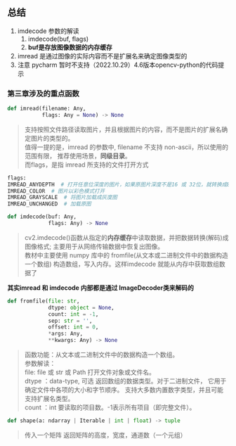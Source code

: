 ## 总结

1. imdecode 参数的解读
    1. imdecode(buf, flags)
    2. **buf是存放图像数据的内存缓存**
2. imread 是通过图像的实际内容而不是扩展名来确定图像类型的
3. 注意 pycharm 暂时不支持（2022.10.29）4.6版本opencv-python的代码提示

### 第三章涉及的重点函数

```python
def imread(filename: Any,
           flags: Any = None) -> None
```

> 支持按照文件路径读取图片，并且根据图片的内容，而不是图片的扩展名确定图片的类型的。<br>
> 值得一提的是，imread 的参数中, filename 不支持 non-ascii，所以使用的范围有限，
> 推荐使用场景，**同级目录**。<br>
> 而flags，是指 imread 所支持的文件打开方式

```python
flags:
IMREAD_ANYDEPTH  # 打开任意位深度的图片，如果原图片深度不是16 或 32位，就转换成8 位进行返回
IMREAD_COLOR  # 图片以彩色模式打开
IMREAD_GRAYSCALE  # 将图片加载成灰度图
IMREAD_UNCHANGED  # 加载原图
```

```python
def imdecode(buf: Any,
             flags: Any) -> None
```

> cv2.imdecode()函数从指定的**内存缓存**中读取数据，并把数据转换(解码)成图像格式;
> 主要用于从网络传输数据中恢复出图像。<br>
> 教材中主要使用 numpy 库中的 fromfile(从文本或二进制文件中的数据构造一个数组)
> 构造数组，写入内存。这样imdecode 就能从内存中获取数组数据了

**其实imread 和 imdecode 内部都是通过 ImageDecoder类来解码的**

```python
def fromfile(file: str,
             dtype: object = None,
             count: int = -1,
             sep: str = '',
             offset: int = 0,
             *args: Any,
             **kwargs: Any) -> None
```

> 函数功能：从文本或二进制文件中的数据构造一个数组。<br>
> 参数解读：<br>
> file: file 或 str 或 Path 打开文件对象或文件名。<br>
> dtype ：data-type, 可选 返回数组的数据类型。对于二进制文件，
> 它用于确定文件中各项的大小和字节顺序。 支持大多数内置数字类型，并且可能支持扩展名类型。<br>
> count ：int 要读取的项目数。-1表示所有项目（即完整文件）。

```python
def shape(a: ndarray | Iterable | int | float) -> tuple
```

> 传入一个矩阵
> 返回矩阵的高度，宽度，通道数（一个元组）
